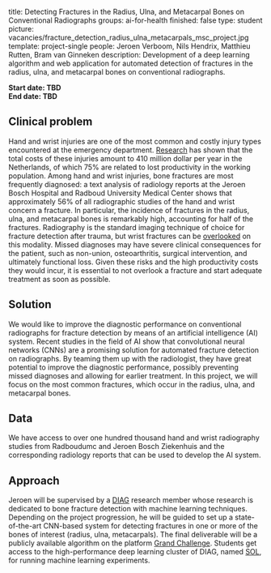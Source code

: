 title: Detecting Fractures in the Radius, Ulna, and Metacarpal Bones on Conventional Radiographs
groups: ai-for-health
finished: false
type: student
picture: vacancies/fracture_detection_radius_ulna_metacarpals_msc_project.jpg
template: project-single
people: Jeroen Verboom, Nils Hendrix, Matthieu Rutten, Bram van Ginneken
description: Development of a deep learning algorithm and web application for automated detection of fractures in the radius, ulna, and metacarpal bones on conventional radiographs. 

**Start date: TBD** <br>
**End date: TBD**

## Clinical problem
Hand and wrist injuries are one of the most common and costly injury types encountered at the emergency department. [Research](https://www.injuryjournal.com/article/S0020-1383(16)30147-4/fulltext) has shown that the total costs of these injuries amount to 410 million dollar per year in the Netherlands, of which 75% are related to lost productivity in the working population. Among hand and wrist injuries, bone fractures are most frequently diagnosed: a text analysis of radiology reports at the Jeroen Bosch Hospital and Radboud University Medical Center shows that approximately 56% of all radiographic studies of the hand and wrist concern a fracture. In particular, the incidence of fractures in the radius, ulna, and metacarpal bones is remarkably high, accounting for half of the fractures. Radiography is the standard imaging technique of choice for fracture detection after trauma, but wrist fractures can be [overlooked](https://link.springer.com/article/10.1007%2Fs10140-014-1278-1) on this modality. Missed diagnoses may have severe clinical consequences for the patient, such as non-union, osteoarthritis, surgical intervention, and ultimately functional loss. Given these risks and the high productivity costs they would incur, it is essential to not overlook a fracture and start adequate treatment as soon as possible.   

## Solution 
We would like to improve the diagnostic performance on conventional radiographs for fracture detection by means of an artificial intelligence (AI) system. Recent studies in the field of AI show that convolutional neural networks (CNNs) are a promising solution for automated fracture detection on radiographs. By teaming them up with the radiologist, they have great potential to improve the diagnostic performance, possibly preventing missed diagnoses and allowing for earlier treatment. In this project, we will focus on the most common fractures, which occur in the radius, ulna, and metacarpal bones. 

## Data
We have access to over one hundred thousand hand and wrist radiography studies from Radboudumc and Jeroen Bosch Ziekenhuis and the corresponding radiology reports that can be used to develop the AI system.

## Approach
Jeroen will be supervised by a [DIAG](https://www.diagnijmegen.nl/) research member whose research is dedicated to bone fracture detection with machine learning techniques. Depending on the project progression, he will be guided to set up a state-of-the-art CNN-based system for detecting fractures in one or more of the bones of interest (radius, ulna, metacarpals). The final deliverable will be a publicly available algorithm on the platform [Grand Challenge](https://grand-challenge.org/algorithms/). Students get access to the high-performance deep learning cluster of DIAG, named [SOL](https://rtc.diagnijmegen.nl/software/sol/), for running machine learning experiments.  
